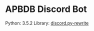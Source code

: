 # APBDB Discord Bot

Python: 3.5.2
Library: [discord.py-rewrite](https://github.com/Rapptz/discord.py/tree/rewrite)

